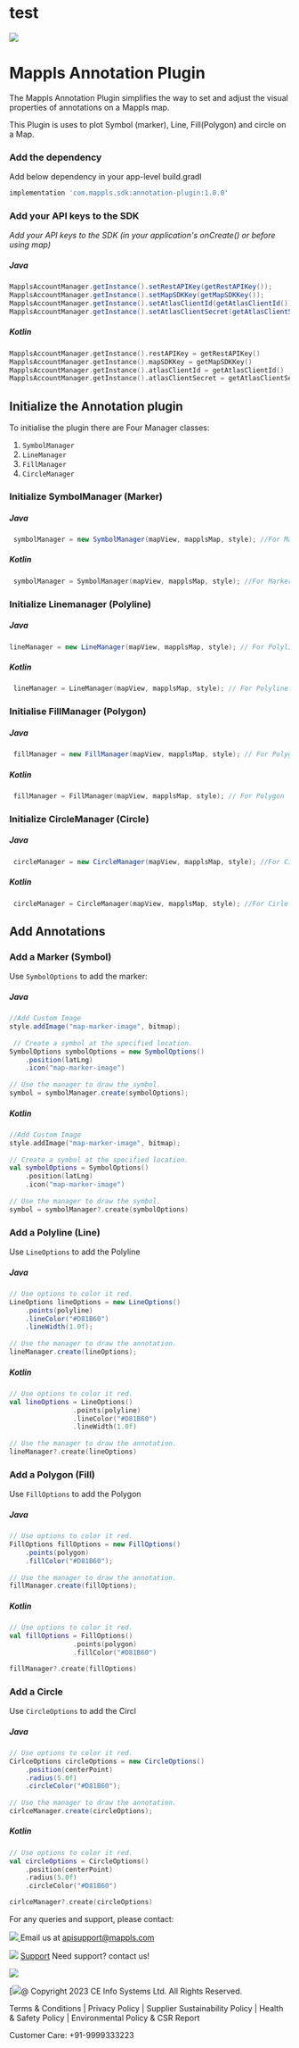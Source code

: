 # test
[![](https://about.mappls.com/images/mappls-b-logo.svg) ](https://www.mapmyindia.com/api)

# Mappls Annotation Plugin

The Mappls Annotation Plugin simplifies the way to set and adjust the visual properties of annotations on a Mappls map.

This Plugin is uses to plot Symbol (marker), Line, Fill(Polygon) and circle on a Map.

### Add the dependency
Add below dependency in your app-level build.gradl
~~~groovy 
implementation 'com.mappls.sdk:annotation-plugin:1.0.0'
~~~

### Add your API keys to the SDK

_Add your API keys to the SDK (in your application's onCreate() or before using map)_
##### Java
~~~java	
MapplsAccountManager.getInstance().setRestAPIKey(getRestAPIKey());  	
MapplsAccountManager.getInstance().setMapSDKKey(getMapSDKKey());  		
MapplsAccountManager.getInstance().setAtlasClientId(getAtlasClientId());  	
MapplsAccountManager.getInstance().setAtlasClientSecret(getAtlasClientSecret());  	
~~~	
##### Kotlin	
~~~kotlin	
MapplsAccountManager.getInstance().restAPIKey = getRestAPIKey()  	
MapplsAccountManager.getInstance().mapSDKKey = getMapSDKKey()  		
MapplsAccountManager.getInstance().atlasClientId = getAtlasClientId()  	
MapplsAccountManager.getInstance().atlasClientSecret = getAtlasClientSecret()	
~~~

## Initialize the Annotation plugin
To initialise the plugin there are Four Manager classes:
1. `SymbolManager`
2. `LineManager`
3. `FillManager`
4. `CircleManager`

### Initialize SymbolManager (Marker)
##### Java
~~~java
 symbolManager = new SymbolManager(mapView, mapplsMap, style); //For Marker
~~~
##### Kotlin
~~~kotlin
 symbolManager = SymbolManager(mapView, mapplsMap, style); //For Marker
~~~
### Initialize Linemanager (Polyline)
##### Java
~~~java
lineManager = new LineManager(mapView, mapplsMap, style); // For Polyline
~~~
##### Kotlin
~~~kotlin
 lineManager = LineManager(mapView, mapplsMap, style); // For Polyline
~~~
### Initialise FillManager (Polygon)
##### Java
~~~java
 fillManager = new FillManager(mapView, mapplsMap, style); // For Polygon
~~~
##### Kotlin
~~~kotlin
 fillManager = FillManager(mapView, mapplsMap, style); // For Polygon
~~~

### Initialize CircleManager (Circle)
##### Java
~~~java
 circleManager = new CircleManager(mapView, mapplsMap, style); //For Cirl
~~~
##### Kotlin
~~~kotlin
 circleManager = CircleManager(mapView, mapplsMap, style); //For Cirle
~~~

## Add Annotations
### Add a Marker (Symbol)
Use `SymbolOptions` to add the marker:
##### Java
~~~java
//Add Custom Image
style.addImage("map-marker-image", bitmap);
 
 // Create a symbol at the specified location.
SymbolOptions symbolOptions = new SymbolOptions()
	.position(latLng)
	.icon("map-marker-image")
 
// Use the manager to draw the symbol.
symbol = symbolManager.create(symbolOptions);
~~~
##### Kotlin
~~~kotlin
//Add Custom Image
style.addImage("map-marker-image", bitmap);
 
// Create a symbol at the specified location.
val symbolOptions = SymbolOptions()
	.position(latLng)
	.icon("map-marker-image")
 
// Use the manager to draw the symbol.
symbol = symbolManager?.create(symbolOptions)
~~~

### Add a Polyline (Line)
Use `LineOptions` to add the Polyline
##### Java
~~~java
// Use options to color it red.
LineOptions lineOptions = new LineOptions()
    .points(polyline)
    .lineColor("#D81B60")
    .lineWidth(1.0f);
 
// Use the manager to draw the annotation.
lineManager.create(lineOptions);
~~~
##### Kotlin
~~~kotlin
// Use options to color it red.
val lineOptions = LineOptions()
                .points(polyline)
                .lineColor("#D81B60")
                .lineWidth(1.0f)
                
// Use the manager to draw the annotation.
lineManager?.create(lineOptions)
~~~

### Add a Polygon (Fill)
Use `FillOptions` to add the Polygon

##### Java
~~~java
// Use options to color it red.
FillOptions fillOptions = new FillOptions()
    .points(polygon)
    .fillColor("#D81B60");
 
// Use the manager to draw the annotation.
fillManager.create(fillOptions);
~~~
##### Kotlin
~~~kotlin
// Use options to color it red.
val fillOptions = FillOptions()
                .points(polygon)
                .fillColor("#D81B60")

fillManager?.create(fillOptions)
~~~

### Add a Circle
Use `CircleOptions` to add the Circl
##### Java
~~~java
// Use options to color it red.
CirlceOptions circleOptions = new CircleOptions()
    .position(centerPoint)
    .radius(5.0f)
    .circleColor("#D81B60");
 
// Use the manager to draw the annotation.
cirlceManager.create(circleOptions);
~~~
##### Kotlin
~~~kotlin
// Use options to color it red.
val circleOptions = CircleOptions()
    .position(centerPoint)
    .radius(5.0f)
    .circleColor("#D81B60")

cirlceManager?.create(circleOptions)
~~~

For any queries and support, please contact:

[![](https://about.mappls.com/images/mappls-logo.svg) ](https://about.mappls.com/api/)
Email us at [apisupport@mappls.com](mailto:apisupport@mappls.com)

![](https://www.mapmyindia.com/api/img/icons/support.png)
[Support](https://about.mappls.com/contact/)
Need support? contact us!

[![](https://www.mapmyindia.com/api/img/icons/stack-overflow.png)](https://www.npmjs.com/org/mapmyindia)

[![](https://www.mapmyindia.com/june-newsletter/icon4.png)@ Copyright 2023 CE Info Systems Ltd. All Rights Reserved.

 Terms &amp; Conditions | Privacy Policy | Supplier Sustainability Policy | Health &amp; Safety Policy | Environmental Policy &amp; CSR Report

Customer Care: +91-9999333223
